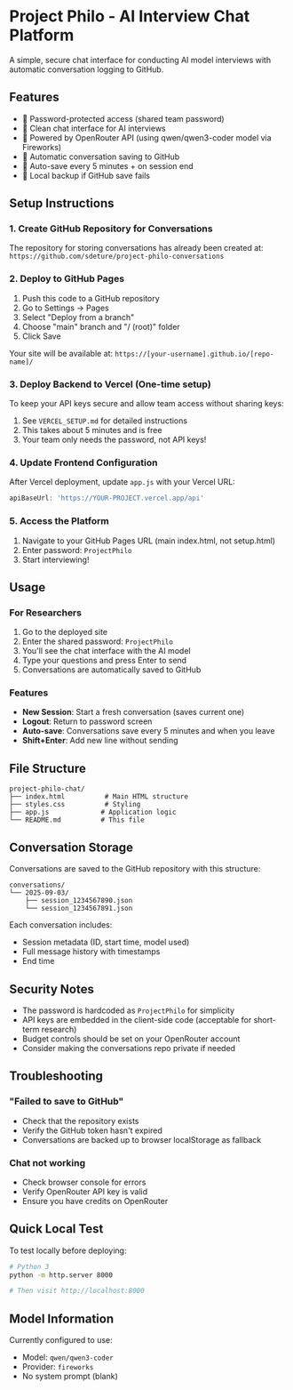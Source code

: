 # Project Philo - AI Interview Chat Platform

A simple, secure chat interface for conducting AI model interviews with automatic conversation logging to GitHub.

## Features

- 🔐 Password-protected access (shared team password)
- 💬 Clean chat interface for AI interviews
- 🤖 Powered by OpenRouter API (using qwen/qwen3-coder model via Fireworks)
- 📝 Automatic conversation saving to GitHub
- 💾 Auto-save every 5 minutes + on session end
- 🔄 Local backup if GitHub save fails

## Setup Instructions

### 1. Create GitHub Repository for Conversations

The repository for storing conversations has already been created at:
`https://github.com/sdeture/project-philo-conversations`

### 2. Deploy to GitHub Pages

1. Push this code to a GitHub repository
2. Go to Settings → Pages
3. Select "Deploy from a branch"
4. Choose "main" branch and "/ (root)" folder
5. Click Save

Your site will be available at: `https://[your-username].github.io/[repo-name]/`

### 3. Deploy Backend to Vercel (One-time setup)

To keep your API keys secure and allow team access without sharing keys:

1. See `VERCEL_SETUP.md` for detailed instructions
2. This takes about 5 minutes and is free
3. Your team only needs the password, not API keys!

### 4. Update Frontend Configuration

After Vercel deployment, update `app.js` with your Vercel URL:
```javascript
apiBaseUrl: 'https://YOUR-PROJECT.vercel.app/api'
```

### 5. Access the Platform

1. Navigate to your GitHub Pages URL (main index.html, not setup.html)
2. Enter password: `ProjectPhilo`
3. Start interviewing!

## Usage

### For Researchers

1. Go to the deployed site
2. Enter the shared password: `ProjectPhilo`
3. You'll see the chat interface with the AI model
4. Type your questions and press Enter to send
5. Conversations are automatically saved to GitHub

### Features

- **New Session**: Start a fresh conversation (saves current one)
- **Logout**: Return to password screen
- **Auto-save**: Conversations save every 5 minutes and when you leave
- **Shift+Enter**: Add new line without sending

## File Structure

```
project-philo-chat/
├── index.html          # Main HTML structure
├── styles.css          # Styling
├── app.js             # Application logic
└── README.md          # This file
```

## Conversation Storage

Conversations are saved to the GitHub repository with this structure:

```
conversations/
└── 2025-09-03/
    ├── session_1234567890.json
    └── session_1234567891.json
```

Each conversation includes:
- Session metadata (ID, start time, model used)
- Full message history with timestamps
- End time

## Security Notes

- The password is hardcoded as `ProjectPhilo` for simplicity
- API keys are embedded in the client-side code (acceptable for short-term research)
- Budget controls should be set on your OpenRouter account
- Consider making the conversations repo private if needed

## Troubleshooting

### "Failed to save to GitHub"
- Check that the repository exists
- Verify the GitHub token hasn't expired
- Conversations are backed up to browser localStorage as fallback

### Chat not working
- Check browser console for errors
- Verify OpenRouter API key is valid
- Ensure you have credits on OpenRouter

## Quick Local Test

To test locally before deploying:

```bash
# Python 3
python -m http.server 8000

# Then visit http://localhost:8000
```

## Model Information

Currently configured to use:
- Model: `qwen/qwen3-coder`
- Provider: `fireworks`
- No system prompt (blank)